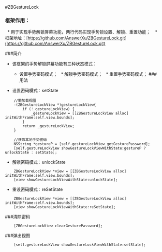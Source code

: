 #ZBGestureLock
### 框架作用：
    * 用于实现手势解锁屏幕功能，两行代码实现手势锁设置、解锁、重置功能；
    * 框架地址：[https://github.com/AnswerXu/ZBGestureLock.git](https://github.com/AnswerXu/ZBGestureLock.git)

###简介

* 该框架的手势解锁屏幕功能有三种状态模式：
     * 设置手势密码模式；
     * 解锁手势密码模式；
     * 重置手势密码模式；
###用法

* 设置密码模式：setState
```Objc
    //懒加载视图
    -(ZBGestureLockView *)gestureLockView{
        if (!_gestureLockView) {
            _gestureLockView = [[ZBGestureLockView alloc] initWithFrame:self.view.bounds];
        }
        return _gestureLockView;
    }
    
    //获取本地手势密码
    NSString *gestureP = [self.gestureLockView getGesturePassword];
    [self.gestureLockView showGestureLockViewWithState:gestureP ? unlockState : setState];
```

* 解锁密码模式：unlockState
```Objc
    ZBGestureLockView *view = [[ZBGestureLockView alloc] initWithFrame:self.view.bounds];
    [view showGestureLockViewWithState:unlockState];
```

* 重设密码模式：reSetState
```Objc
    ZBGestureLockView *view = [[ZBGestureLockView alloc] initWithFrame:self.view.bounds];
    [view showGestureLockViewWithState:reSetState];
```

###清除密码
```Objc
    [ZBGestureLockView clearGesturePassword];
```

###弹出视图
```Objc
    [self.gestureLockView showGestureLockViewWithState:setState];
````
